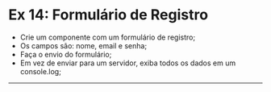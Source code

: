 # Ex 14: Formulário de Registro
* Crie um componente com um formulário de 
registro;
* Os campos são: nome, email e senha;
* Faça o envio do formulário;
* Em vez de enviar para um servidor, exiba todos os 
dados em um console.log;

***

